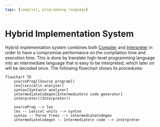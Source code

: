 ```yaml
---
tags: [compiler, programming-language]
---
```


# Hybrid Implementation System

Hybrid implementation system combines both [Compiler](202302152015.md) and
[Interpreter](202302152053.md) in order to have a compromise performance on the
compilation time and execution time. This is done by translate high-level
programming language into an intermediate language that is easy to be
interpreted, which later on will be decoded once. The following flowchart shows
its procedures:

```mermaid
flowchart TD
    sourceProg([Source program])
    lex[Lexical\n analyser]
    syntax[Syntax\n analyser]
    intermediateCodegen[Intermediate\n code generator]
    interpreter((Interpreter))

    sourceProg --> lex
    lex -- Lexical units --> syntax
    syntax -- Parse trees --> intermediateCodegen
    intermediateCodegen -- Intermediate\n code --> interpreter
```
